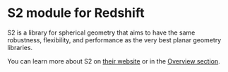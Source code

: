 # S2 module for Redshift

S2 is a library for spherical geometry that aims to have the same robustness, flexibility, and performance as the very best planar geometry libraries.

You can learn more about S2 on [their website](https://s2geometry.io/) or in the [Overview section](https://s2geometry.io/).
